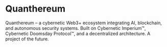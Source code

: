 # Quanthereum
 Quanthereum – a cybernetic Web3+ ecosystem integrating AI, blockchain, and autonomous security systems. Built on Cybernetic Imperium™, Cybernetic Doomsday Protocol™, and a decentralized architecture. A project of the future.
